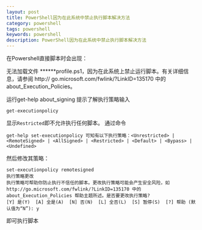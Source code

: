 ```yaml
---
layout: post
title: PowerShell因为在此系统中禁止执行脚本解决方法
category: powershell
tags: powershell
keywords: powershell
description: PowerShell因为在此系统中禁止执行脚本解决方法
---
```


在Powershell直接脚本时会出现：

无法加载文件 ******profile.ps1，因为在此系统上禁止运行脚本。有关详细信息，请参阅 http://
go.microsoft.com/fwlink/?LinkID=135170 中的 about_Execution_Policies。

运行get-help about_signing 提示了解执行策略输入

    get-executionpolicy

显示`Restricted`即不允许执行任何脚本。
通过命令
    
    get-help set-executionpolicy 可知有以下执行策略：<Unrestricted> | <RemoteSigned> | <AllSigned> | <Restricted> | <Default> | <Bypass> | <Undefined>
    
然后修改其策略：

    set-executionpolicy remotesigned
    执行策略更改
    执行策略可帮助你防止执行不信任的脚本。更改执行策略可能会产生安全风险，如
    http://go.microsoft.com/fwlink/?LinkID=135170 中的 about_Execution_Policies 帮助主题所述。是否要更改执行策略?
    [Y] 是(Y)  [A] 全是(A)  [N] 否(N)  [L] 全否(L)  [S] 暂停(S)  [?] 帮助 (默认值为“N”): y

即可执行脚本